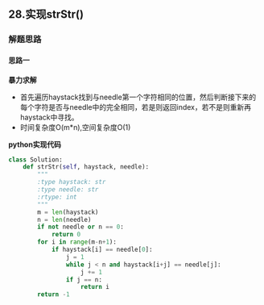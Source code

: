 ## 28.实现strStr()
### 解题思路
#### 思路一
**暴力求解**
- 首先遍历haystack找到与needle第一个字符相同的位置，然后判断接下来的每个字符是否与needle中的完全相同，若是则返回index，若不是则重新再haystack中寻找。
- 时间复杂度O(m*n),空间复杂度O(1)

**python实现代码**
```python
class Solution:
    def strStr(self, haystack, needle):
        """
        :type haystack: str
        :type needle: str
        :rtype: int
        """
        m = len(haystack)
        n = len(needle)
        if not needle or n == 0:
            return 0
        for i in range(m-n+1):
            if haystack[i] == needle[0]:
                j = 1
                while j < n and haystack[i+j] == needle[j]:
                    j += 1
                if j == n:
                    return i
        return -1
            

```

